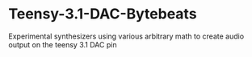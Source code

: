 # Teensy-3.1-DAC-Bytebeats
Experimental synthesizers using various arbitrary math to create audio output on the teensy 3.1 DAC pin
